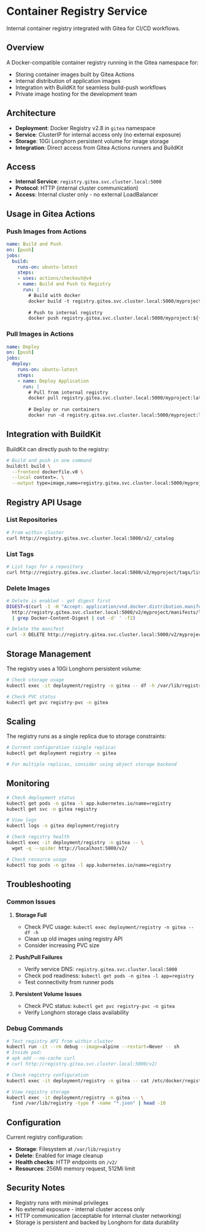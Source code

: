 # Container Registry Service

Internal container registry integrated with Gitea for CI/CD workflows.

## Overview

A Docker-compatible container registry running in the Gitea namespace for:
- Storing container images built by Gitea Actions
- Internal distribution of application images
- Integration with BuildKit for seamless build-push workflows
- Private image hosting for the development team

## Architecture

- **Deployment**: Docker Registry v2.8 in `gitea` namespace
- **Service**: ClusterIP for internal access only (no external exposure)
- **Storage**: 10Gi Longhorn persistent volume for image storage
- **Integration**: Direct access from Gitea Actions runners and BuildKit

## Access

- **Internal Service**: `registry.gitea.svc.cluster.local:5000`
- **Protocol**: HTTP (internal cluster communication)
- **Access**: Internal cluster only - no external LoadBalancer

## Usage in Gitea Actions

### Push Images from Actions

```yaml
name: Build and Push
on: [push]
jobs:
  build:
    runs-on: ubuntu-latest
    steps:
    - uses: actions/checkout@v4
    - name: Build and Push to Registry
      run: |
        # Build with docker
        docker build -t registry.gitea.svc.cluster.local:5000/myproject:${{ github.sha }} .
        
        # Push to internal registry
        docker push registry.gitea.svc.cluster.local:5000/myproject:${{ github.sha }}
```

### Pull Images in Actions

```yaml
name: Deploy
on: [push]
jobs:
  deploy:
    runs-on: ubuntu-latest
    steps:
    - name: Deploy Application
      run: |
        # Pull from internal registry
        docker pull registry.gitea.svc.cluster.local:5000/myproject:latest
        
        # Deploy or run containers
        docker run -d registry.gitea.svc.cluster.local:5000/myproject:latest
```

## Integration with BuildKit

BuildKit can directly push to the registry:

```bash
# Build and push in one command
buildctl build \
  --frontend dockerfile.v0 \
  --local context=. \
  --output type=image,name=registry.gitea.svc.cluster.local:5000/myproject:latest,push=true
```

## Registry API Usage

### List Repositories

```bash
# From within cluster
curl http://registry.gitea.svc.cluster.local:5000/v2/_catalog
```

### List Tags

```bash
# List tags for a repository
curl http://registry.gitea.svc.cluster.local:5000/v2/myproject/tags/list
```

### Delete Images

```bash
# Delete is enabled - get digest first
DIGEST=$(curl -I -H "Accept: application/vnd.docker.distribution.manifest.v2+json" \
  http://registry.gitea.svc.cluster.local:5000/v2/myproject/manifests/latest \
  | grep Docker-Content-Digest | cut -d' ' -f2)

# Delete the manifest
curl -X DELETE http://registry.gitea.svc.cluster.local:5000/v2/myproject/manifests/$DIGEST
```

## Storage Management

The registry uses a 10Gi Longhorn persistent volume:

```bash
# Check storage usage
kubectl exec -it deployment/registry -n gitea -- df -h /var/lib/registry

# Check PVC status
kubectl get pvc registry-pvc -n gitea
```

## Scaling

The registry runs as a single replica due to storage constraints:

```bash
# Current configuration (single replica)
kubectl get deployment registry -n gitea

# For multiple replicas, consider using object storage backend
```

## Monitoring

```bash
# Check deployment status
kubectl get pods -n gitea -l app.kubernetes.io/name=registry
kubectl get svc -n gitea registry

# View logs
kubectl logs -n gitea deployment/registry

# Check registry health
kubectl exec -it deployment/registry -n gitea -- \
  wget -q --spider http://localhost:5000/v2/

# Check resource usage
kubectl top pods -n gitea -l app.kubernetes.io/name=registry
```

## Troubleshooting

### Common Issues

1. **Storage Full**
   - Check PVC usage: `kubectl exec deployment/registry -n gitea -- df -h`
   - Clean up old images using registry API
   - Consider increasing PVC size

2. **Push/Pull Failures**
   - Verify service DNS: `registry.gitea.svc.cluster.local:5000`
   - Check pod readiness: `kubectl get pods -n gitea -l app=registry`
   - Test connectivity from runner pods

3. **Persistent Volume Issues**
   - Check PVC status: `kubectl get pvc registry-pvc -n gitea`
   - Verify Longhorn storage class availability

### Debug Commands

```bash
# Test registry API from within cluster
kubectl run -it --rm debug --image=alpine --restart=Never -- sh
# Inside pod:
# apk add --no-cache curl
# curl http://registry.gitea.svc.cluster.local:5000/v2/

# Check registry configuration
kubectl exec -it deployment/registry -n gitea -- cat /etc/docker/registry/config.yml

# View registry storage
kubectl exec -it deployment/registry -n gitea -- \
  find /var/lib/registry -type f -name "*.json" | head -10
```

## Configuration

Current registry configuration:
- **Storage**: Filesystem at `/var/lib/registry`
- **Delete**: Enabled for image cleanup
- **Health checks**: HTTP endpoints on `/v2/`
- **Resources**: 256Mi memory request, 512Mi limit

## Security Notes

- Registry runs with minimal privileges
- No external exposure - internal cluster access only
- HTTP communication (acceptable for internal cluster networking)
- Storage is persistent and backed by Longhorn for data durability
